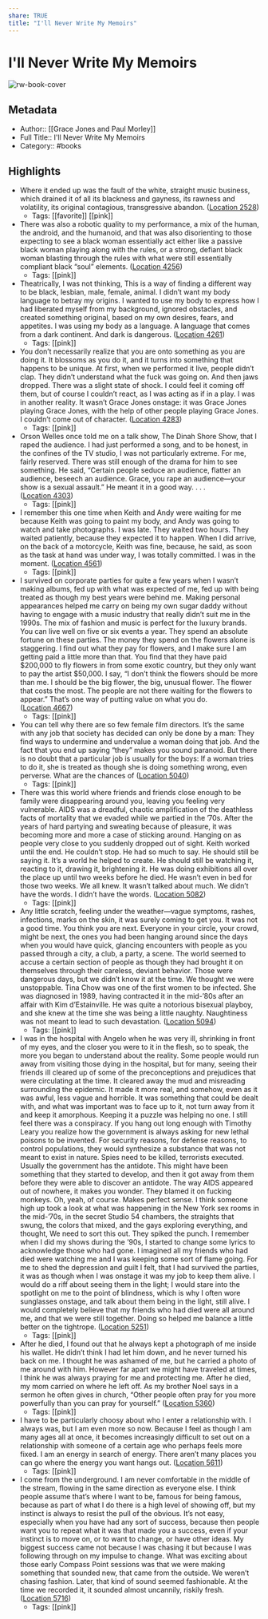 ```yaml
---
share: TRUE
title: "I'll Never Write My Memoirs"
---
```



# I'll Never Write My Memoirs

![rw-book-cover](https://images-na.ssl-images-amazon.com/images/I/51KaUldn2wL._SL200_.jpg)

## Metadata
- Author:: [[Grace Jones and Paul Morley]]
- Full Title:: I'll Never Write My Memoirs
- Category:: #books

## Highlights
- Where it ended up was the fault of the white, straight music business, which drained it of all its blackness and gayness, its rawness and volatility, its original contagious, transgressive abandon. ([Location 2528](https://readwise.io/to_kindle?action=open&asin=B00IWTWLSA&location=2528))
    - Tags: [[favorite]] [[pink]] 
- There was also a robotic quality to my performance, a mix of the human, the android, and the humanoid, and that was also disorienting to those expecting to see a black woman essentially act either like a passive black woman playing along with the rules, or a strong, defiant black woman blasting through the rules with what were still essentially compliant black “soul” elements. ([Location 4256](https://readwise.io/to_kindle?action=open&asin=B00IWTWLSA&location=4256))
    - Tags: [[pink]] 
- Theatrically, I was not thinking, This is a way of finding a different way to be black, lesbian, male, female, animal. I didn’t want my body language to betray my origins. I wanted to use my body to express how I had liberated myself from my background, ignored obstacles, and created something original, based on my own desires, fears, and appetites. I was using my body as a language. A language that comes from a dark continent. And dark is dangerous. ([Location 4261](https://readwise.io/to_kindle?action=open&asin=B00IWTWLSA&location=4261))
    - Tags: [[pink]] 
- You don’t necessarily realize that you are onto something as you are doing it. It blossoms as you do it, and it turns into something that happens to be unique. At first, when we performed it live, people didn’t clap. They didn’t understand what the fuck was going on. And then jaws dropped. There was a slight state of shock. I could feel it coming off them, but of course I couldn’t react, as I was acting as if in a play. I was in another reality. It wasn’t Grace Jones onstage: it was Grace Jones playing Grace Jones, with the help of other people playing Grace Jones. I couldn’t come out of character. ([Location 4283](https://readwise.io/to_kindle?action=open&asin=B00IWTWLSA&location=4283))
    - Tags: [[pink]] 
- Orson Welles once told me on a talk show, The Dinah Shore Show, that I raped the audience. I had just performed a song, and to be honest, in the confines of the TV studio, I was not particularly extreme. For me, fairly reserved. There was still enough of the drama for him to see something. He said, “Certain people seduce an audience, flatter an audience, beseech an audience. Grace, you rape an audience—your show is a sexual assault.” He meant it in a good way. . . . ([Location 4303](https://readwise.io/to_kindle?action=open&asin=B00IWTWLSA&location=4303))
    - Tags: [[pink]] 
- I remember this one time when Keith and Andy were waiting for me because Keith was going to paint my body, and Andy was going to watch and take photographs. I was late. They waited two hours. They waited patiently, because they expected it to happen. When I did arrive, on the back of a motorcycle, Keith was fine, because, he said, as soon as the task at hand was under way, I was totally committed. I was in the moment. ([Location 4561](https://readwise.io/to_kindle?action=open&asin=B00IWTWLSA&location=4561))
    - Tags: [[pink]] 
- I survived on corporate parties for quite a few years when I wasn’t making albums, fed up with what was expected of me, fed up with being treated as though my best years were behind me. Making personal appearances helped me carry on being my own sugar daddy without having to engage with a music industry that really didn’t suit me in the 1990s. The mix of fashion and music is perfect for the luxury brands. You can live well on five or six events a year. They spend an absolute fortune on these parties. The money they spend on the flowers alone is staggering. I find out what they pay for flowers, and I make sure I am getting paid a little more than that. You find that they have paid $200,000 to fly flowers in from some exotic country, but they only want to pay the artist $50,000. I say, “I don’t think the flowers should be more than me. I should be the big flower, the big, unusual flower. The flower that costs the most. The people are not there waiting for the flowers to appear.” That’s one way of putting value on what you do. ([Location 4667](https://readwise.io/to_kindle?action=open&asin=B00IWTWLSA&location=4667))
    - Tags: [[pink]] 
- You can tell why there are so few female film directors. It’s the same with any job that society has decided can only be done by a man: They find ways to undermine and undervalue a woman doing that job. And the fact that you end up saying “they” makes you sound paranoid. But there is no doubt that a particular job is usually for the boys: If a woman tries to do it, she is treated as though she is doing something wrong, even perverse. What are the chances of ([Location 5040](https://readwise.io/to_kindle?action=open&asin=B00IWTWLSA&location=5040))
    - Tags: [[pink]] 
- There was this world where friends and friends close enough to be family were disappearing around you, leaving you feeling very vulnerable. AIDS was a dreadful, chaotic amplification of the deathless facts of mortality that we evaded while we partied in the ’70s. After the years of hard partying and sweating because of pleasure, it was becoming more and more a case of sticking around. Hanging on as people very close to you suddenly dropped out of sight. Keith worked until the end. He couldn’t stop. He had so much to say. He should still be saying it. It’s a world he helped to create. He should still be watching it, reacting to it, drawing it, brightening it. He was doing exhibitions all over the place up until two weeks before he died. He wasn’t even in bed for those two weeks. We all knew. It wasn’t talked about much. We didn’t have the words. I didn’t have the words. ([Location 5082](https://readwise.io/to_kindle?action=open&asin=B00IWTWLSA&location=5082))
    - Tags: [[pink]] 
- Any little scratch, feeling under the weather—vague symptoms, rashes, infections, marks on the skin, it was surely coming to get you. It was not a good time. You think you are next. Everyone in your circle, your crowd, might be next, the ones you had been hanging around since the days when you would have quick, glancing encounters with people as you passed through a city, a club, a party, a scene. The world seemed to accuse a certain section of people as though they had brought it on themselves through their careless, deviant behavior. Those were dangerous days, but we didn’t know it at the time. We thought we were unstoppable. Tina Chow was one of the first women to be infected. She was diagnosed in 1989, having contracted it in the mid-’80s after an affair with Kim d’Estainville. He was quite a notorious bisexual playboy, and she knew at the time she was being a little naughty. Naughtiness was not meant to lead to such devastation. ([Location 5094](https://readwise.io/to_kindle?action=open&asin=B00IWTWLSA&location=5094))
    - Tags: [[pink]] 
- I was in the hospital with Angelo when he was very ill, shrinking in front of my eyes, and the closer you were to it in the flesh, so to speak, the more you began to understand about the reality. Some people would run away from visiting those dying in the hospital, but for many, seeing their friends ill cleared up of some of the preconceptions and prejudices that were circulating at the time. It cleared away the mud and misreading surrounding the epidemic. It made it more real, and somehow, even as it was awful, less vague and horrible. It was something that could be dealt with, and what was important was to face up to it, not turn away from it and keep it amorphous. Keeping it a puzzle was helping no one. I still feel there was a conspiracy. If you hang out long enough with Timothy Leary you realize how the government is always asking for new lethal poisons to be invented. For security reasons, for defense reasons, to control populations, they would synthesize a substance that was not meant to exist in nature. Spies need to be killed, terrorists executed. Usually the government has the antidote. This might have been something that they started to develop, and then it got away from them before they were able to discover an antidote. The way AIDS appeared out of nowhere, it makes you wonder. They blamed it on fucking monkeys. Oh, yeah, of course. Makes perfect sense. I think someone high up took a look at what was happening in the New York sex rooms in the mid-’70s, in the secret Studio 54 chambers, the straights that swung, the colors that mixed, and the gays exploring everything, and thought, We need to sort this out. They spiked the punch. I remember when I did my shows during the ’90s, I started to change some lyrics to acknowledge those who had gone. I imagined all my friends who had died were watching me and I was keeping some sort of flame going. For me to shed the depression and guilt I felt, that I had survived the parties, it was as though when I was onstage it was my job to keep them alive. I would do a riff about seeing them in the light; I would stare into the spotlight on me to the point of blindness, which is why I often wore sunglasses onstage, and talk about them being in the light, still alive. I would completely believe that my friends who had died were all around me, and that we were still together. Doing so helped me balance a little better on the tightrope. ([Location 5251](https://readwise.io/to_kindle?action=open&asin=B00IWTWLSA&location=5251))
    - Tags: [[pink]] 
- After he died, I found out that he always kept a photograph of me inside his wallet. He didn’t think I had let him down, and he never turned his back on me. I thought he was ashamed of me, but he carried a photo of me around with him. However far apart we might have traveled at times, I think he was always praying for me and protecting me. After he died, my mom carried on where he left off. As my brother Noel says in a sermon he often gives in church, “Other people often pray for you more powerfully than you can pray for yourself.” ([Location 5360](https://readwise.io/to_kindle?action=open&asin=B00IWTWLSA&location=5360))
    - Tags: [[pink]] 
- I have to be particularly choosy about who I enter a relationship with. I always was, but I am even more so now. Because I feel as though I am many ages all at once, it becomes increasingly difficult to set out on a relationship with someone of a certain age who perhaps feels more fixed. I am an energy in search of energy. There aren’t many places you can go where the energy you want hangs out. ([Location 5611](https://readwise.io/to_kindle?action=open&asin=B00IWTWLSA&location=5611))
    - Tags: [[pink]] 
- I come from the underground. I am never comfortable in the middle of the stream, flowing in the same direction as everyone else. I think people assume that’s where I want to be, famous for being famous, because as part of what I do there is a high level of showing off, but my instinct is always to resist the pull of the obvious. It’s not easy, especially when you have had any sort of success, because then people want you to repeat what it was that made you a success, even if your instinct is to move on, or to want to change, or have other ideas. My biggest success came not because I was chasing it but because I was following through on my impulse to change. What was exciting about those early Compass Point sessions was that we were making something that sounded new, that came from the outside. We weren’t chasing fashion. Later, that kind of sound seemed fashionable. At the time we recorded it, it sounded almost uncannily, riskily fresh. ([Location 5716](https://readwise.io/to_kindle?action=open&asin=B00IWTWLSA&location=5716))
    - Tags: [[pink]] 
